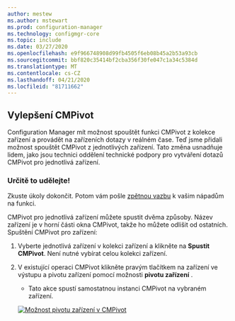 ```yaml
---
author: mestew
ms.author: mstewart
ms.prod: configuration-manager
ms.technology: configmgr-core
ms.topic: include
ms.date: 03/27/2020
ms.openlocfilehash: e9f966748908d99fb4505f6eb08b45a2b53a93cb
ms.sourcegitcommit: bbf820c35414bf2cba356f30fe047c1a34c5384d
ms.translationtype: MT
ms.contentlocale: cs-CZ
ms.lasthandoff: 04/21/2020
ms.locfileid: "81711662"
---
```

## <a name="improvements-to-cmpivot"></a><a name="bkmk_cmpivot"></a>Vylepšení CMPivot
<!--6518631-->
Configuration Manager mít možnost spouštět funkci CMPivot z kolekce zařízení a provádět na zařízeních dotazy v reálném čase. Teď jsme přidali možnost spouštět CMPivot z jednotlivých zařízení. Tato změna usnadňuje lidem, jako jsou technici oddělení technické podpory pro vytváření dotazů CMPivot pro jednotlivá zařízení.  

### <a name="try-it-out"></a>Určitě to udělejte!

Zkuste úkoly dokončit. Potom vám pošle [zpětnou vazbu](../../technical-preview-2003.md#bkmk_feedback) k vašim nápadům na funkci.

CMPivot pro jednotlivá zařízení můžete spustit dvěma způsoby. Název zařízení je v horní části okna CMPivot, takže ho můžete odlišit od ostatních. Spuštění CMPivot pro zařízení:

1. Vyberte jednotlivá zařízení v kolekci zařízení a klikněte na **Spustit CMPivot**. Není nutné vybírat celou kolekci zařízení.
1. V existující operaci CMPivot klikněte pravým tlačítkem na zařízení ve výstupu a pivotu zařízení pomocí možnosti **pivotu zařízení** .
   - Tato akce spustí samostatnou instanci CMPivot na vybraném zařízení.

   [![Možnost pivotu zařízení v CMPivot](../../media/6518631-device-pivot.png)](../../media/6518631-device-pivot.png#lightbox)
